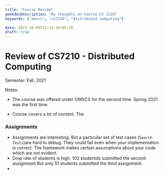 ```yaml
---
title: "Course Review"
geekdocDescription: "My thoughts on Course CS 7210"
keywords: ["omscs", "cs7210", "distributed computing"]

date: 2021-10-09T13:14:16+05:30
draft: true
---
```


# Review of CS7210 - Distributed Computing

Semester: Fall, 2021

Notes:

* The course was offered under OMSCS for the second time. Spring 2021 was the first time.

* Course covers a lot of content. The 

###  Assignments

* Assignments are interesting. But a particular set of test cases (`Search Tests`)are hard to debug. They could fail even when your implementation is correct. The framework makes certain assumptions about your code which are not evident. 
* Drop rate of students is high. 102 studentds submitted the second assignment But only 51 students submitted the third assignment.
* 
